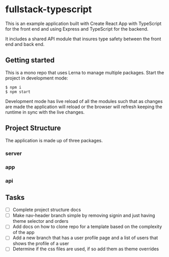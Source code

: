 # fullstack-typescript

This is an example application built with Create React App with TypeScript for the front end and using Express and TypeScript for the backend.

It includes a shared API module that insures type safety between the front end and back end.

## Getting started

This is a mono repo that uses Lerna to manage multiple packages.   Start the project in development mode:

```
$ npm i
$ npm start
```

Development mode has live reload of all the modules such that as changes are made the application will reload or the browser will refresh keeping the runtime in sync with the live changes.

## Project Structure

The application is made up of three packages.

### server

### app

### api

## Tasks

- [ ] Complete project structure docs
- [ ] Make nav-header branch simple by removing signin and just having theme selector and orders 
- [ ] Add docs on how to clone repo for a template based on the complexity of the app
- [ ] Add a new branch that has a user profile page and a list of users that shows the profile of a user
- [ ] Determine if the css files are used, if so add them as theme overrides
